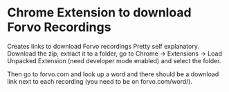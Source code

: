 # Chrome Extension to download Forvo Recordings
Creates links to download Forvo recordings
Pretty self explanatory. Download the zip, extract it to a folder, go to Chrome -> Extensions -> Load Unpacked Extension (need developer mode enabled) and select the folder.

Then go to forvo.com and look up a word and there should be a download link next to each recording (you need to be on forvo.com/word/).
